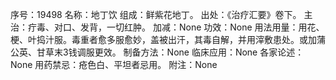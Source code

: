 序号：19498
名称：地丁饮
组成：鲜紫花地丁。
出处：《治疗汇要》卷下。
主治：疔毒、对口、发背，一切红肿。
加减：None
功效：None
用法用量：用花、梗、叶捣汁服。毒重者愈多服愈妙，盖被出汗，其毒自解，并用滓敷患处。或加蒲公英、甘草末3钱调服更效。
制备方法：None
临床应用：None
各家论述：None
用药禁忌：疮色白、平坦者忌用。
附注：None

